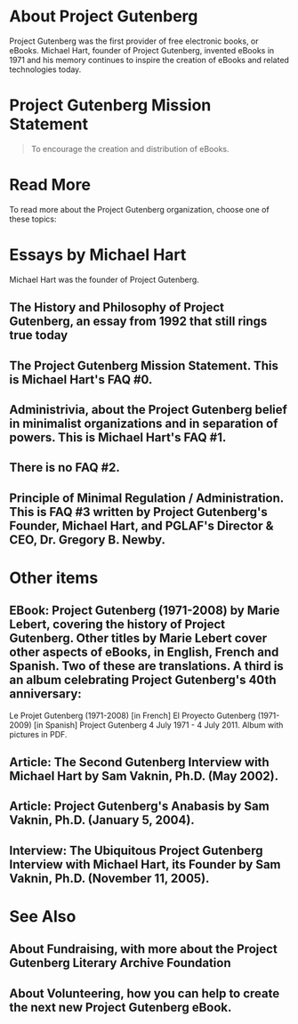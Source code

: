 About Project Gutenberg
=======================

Project Gutenberg was the first provider of free electronic books, or eBooks. 
Michael Hart, founder of Project Gutenberg, invented eBooks in 1971 and his 
memory continues to inspire the creation of eBooks and related technologies today. 

Project Gutenberg Mission Statement
===================================
> To encourage the creation and distribution of eBooks.

Read More
=========

To read more about the Project Gutenberg organization, choose one of these topics:

# Essays by Michael Hart
Michael Hart was the founder of Project Gutenberg.
## The History and Philosophy of Project Gutenberg, an essay from 1992 that still rings true today
## The Project Gutenberg Mission Statement. This is Michael Hart's FAQ #0.
## Administrivia, about the Project Gutenberg belief in minimalist organizations and in separation of powers. This is Michael Hart's FAQ #1.
## There is no FAQ #2.
## Principle of Minimal Regulation / Administration. This is FAQ #3 written by Project Gutenberg's Founder, Michael Hart, and PGLAF's Director & CEO, Dr. Gregory B. Newby.

# Other items
## EBook: Project Gutenberg (1971-2008) by Marie Lebert, covering the history of Project Gutenberg. Other titles by Marie Lebert cover other aspects of eBooks, in English, French and Spanish. Two of these are translations. A third is an album celebrating Project Gutenberg's 40th anniversary:
   Le Projet Gutenberg (1971-2008) [in French]
   El Proyecto Gutenberg (1971-2009) [in Spanish]
   Project Gutenberg 4 July 1971 - 4 July 2011. Album with pictures in PDF.
## Article: The Second Gutenberg Interview with Michael Hart by Sam Vaknin, Ph.D. (May 2002).
## Article: Project Gutenberg's Anabasis by Sam Vaknin, Ph.D. (January 5, 2004).
## Interview: The Ubiquitous Project Gutenberg Interview with Michael Hart, its Founder by Sam Vaknin, Ph.D. (November 11, 2005).

# See Also
## About Fundraising, with more about the Project Gutenberg Literary Archive Foundation
## About Volunteering, how you can help to create the next new Project Gutenberg eBook.
